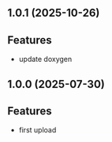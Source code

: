 ## 1.0.1 (2025-10-26)

## Features

- update doxygen

## 1.0.0 (2025-07-30)

## Features

- first upload